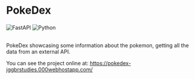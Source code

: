 # PokeDex

<div>
 <img align="center" alt="FastAPI" src="https://img.shields.io/badge/FastAPI-009688?style=flat&logo=fastapi&logoColor=white">
 <img align="center" alt="Python" src="https://img.shields.io/badge/Python-3776AB?style=flat&logo=python&logoColor=white">
</div>
</br>

 PokeDex showcasing some information about the pokemon, getting all the data from an external API.
 
 You can see the project online at: https://pokedex-jggbrstudies.000webhostapp.com/
